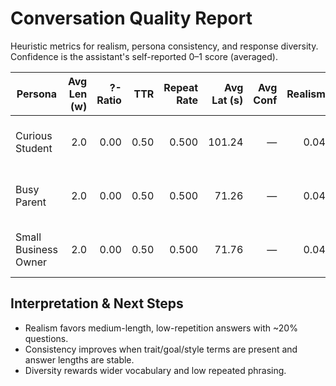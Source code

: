 # Conversation Quality Report

Heuristic metrics for realism, persona consistency, and response diversity.
Confidence is the assistant's self-reported 0–1 score (averaged).

| Persona | Avg Len (w) | ?-Ratio | TTR | Repeat Rate | Avg Lat (s) | Avg Conf | Realism | Consistency | Diversity | Notes |
|---|---:|---:|---:|---:|---:|---:|---:|---:|---:|---|
| Curious Student | 2.0 | 0.00 | 0.50 | 0.500 | 101.24 | — | 0.04 | 1.50 | 2.50 | noticeable repetition; very short answers |
| Busy Parent | 2.0 | 0.00 | 0.50 | 0.500 | 71.26 | — | 0.04 | 1.50 | 2.50 | noticeable repetition; very short answers |
| Small Business Owner | 2.0 | 0.00 | 0.50 | 0.500 | 71.76 | — | 0.04 | 1.50 | 2.50 | noticeable repetition; very short answers |

## Interpretation & Next Steps
- Realism favors medium-length, low-repetition answers with ~20% questions.
- Consistency improves when trait/goal/style terms are present and answer lengths are stable.
- Diversity rewards wider vocabulary and low repeated phrasing.
